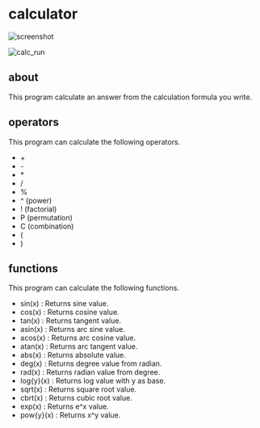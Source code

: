 # calculator

![screenshot](https://user-images.githubusercontent.com/53329734/133218457-91261d0b-5d3d-4ee8-afbd-4cbab4d1f527.png)

![calc_run](https://user-images.githubusercontent.com/53329734/77129514-9a53a380-6a97-11ea-8bdb-9c9c1be978ce.png)

## about

This program calculate an answer from the calculation formula you write.

## operators

This program can calculate the following operators.
- \+
- \-
- \*
- /
- %
- ^ (power)
- ! (factorial)
- P (permutation)
- C (combination)
- (
- )

## functions

This program can calculate the following functions.  
- sin(x) : Returns sine value.
- cos(x) : Returns cosine value.
- tan(x) : Returns tangent value.
- asin(x) : Returns arc sine value.
- acos(x) : Returns arc cosine value.
- atan(x) : Returns arc tangent value.
- abs(x) : Returns absolute value.
- deg(x) : Returns degree value from radian.
- rad(x) : Returns radian value from degree.
- log{y}(x) : Returns log value with y as base.
- sqrt(x) : Returns square root value.
- cbrt(x) : Returns cubic root value.
- exp(x) : Returns e^x value.
- pow{y}(x) : Returns x^y value.
